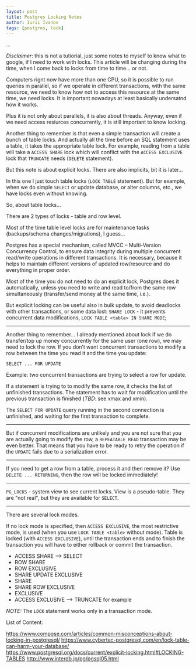 ```yaml
---
layout: post
title: Postgres Locking Notes
author: Iurii Ivanov
tags: [postgres, lock]
---
```


...

*Disclaimer*: this is not a tutiorial, just some notes to myself to know what to google, if I need to work with locks.
This article will be changing during the time, when I come back to locks from time to time... or not.

Computers rignt now have more than one CPU, so it is possible to run queries in parallel,
so if we operate in different transactions, with the same resource,
we need to know how not to access this resource at the same time, we need locks. It is important nowadays at least basically 
undersatnd how it works. 

Plus it is not only about parallels, it is also about threads. Anyway, even if we need access resiurces concurrently, it is 
still important to know locking.

Another thing to remember is that even a simple transaction will create a bunch of table locks. 
And actually all the time before an SQL statement uses a table,
it takes the appropriate table lock.
For example, reading from a table will take a `ACCESS SHARE`
lock which will conflict with the `ACCESS EXCLUSIVE` lock that `TRUNCATE` needs (`DELETE` statement).

But this note is about explicit locks.
There are also implicits, bit it is later...

In this one I just touch table locks (`LOCK TABLE` statement).
But for example, when we do simple `SELECT` or update database, or alter columns, etc., we have locks even without knowing.

So, about table locks...

There are 2 types of locks - table and row level.

Most of the time table level locks are for maintenance tasks (backups/schema changes/migrations), I guess...

Postgres has a special mechanism, called MVCC – Multi-Version Concurrency Control, to ensure data integrity during multiple
concurrent read/write operations in different transactions. It is necessary,
because it helps to maintain different versions of updated row/resource and do everything in proper order.

Most of the time you do not need to do an explicit lock,
Postgres does it automatically, unless you need to write and read to/from the same row simultaneously
(transfer/send money at the same time, i.e.).

But explicit locking can be useful also in bulk update, to avoid deadlocks with other transactions,
or some data lost: `SHARE LOCK` - it prevents concurrent data modifications, `LOCK TABLE <table> IN SHARE MODE`;

---

Another thing to remember... I already mentioned about lock if we do transfer/top up money concurrently for the same user
(one row), we may need to lock the row. If you don’t want concurrent transactions to modify a row between
the time you read it and the time you update:

`SELECT ... FOR UPDATE`

Example: two concurrent transactions are trying to select a row for update.

If a statement is trying to to modify the same row, it checks the list of unfinished transactions.
The statement has to wait for modification until the previous transaction is finished (*TBD*: see xmax and xmin).

The `SELECT FOR UPDATE` query running in the second connection is unfinished,
and waiting for the first transaction to complete.

---

But if concurrent modifications are unlikely and you are not sure that you are actually going to modify the row,
a `REPEATABLE READ` transaction may be even better. 
That means that you have to be ready to retry the operation if the `UPDATE` fails due to a serialization error.

---

If you need to get a row from a table, process it and then remove it? Use `DELETE ... RETURNING`, then the row will be locked immediately!

---

`PG_LOCKS` - system view to see current locks. View is a pseudo-table. They are "not real", but they are available for `SELECT`.

---

There are several lock modes.

If no lock mode is specified, then `ACCESS EXCLUSIVE`, 
the most restrictive mode, is used (when you use `LOCK TABLE <table>` without mode).
Table is locked (with `ACCESS EXCLUSIVE`),
until the transaction ends and to finish the transaction you will have to either rollback or commit the transaction.

- ACCESS SHARE --> SELECT
- ROW SHARE
- ROW EXCLUSIVE
- SHARE UPDATE EXCLUSIVE
- SHARE
- SHARE ROW EXCLUSIVE
- EXCLUSIVE
- ACCESS EXCLUSIVE --> TRUNCATE for example

*NOTE:* The `LOCK` statement works only in a transaction mode.

List of Content:

https://www.compose.com/articles/common-misconceptions-about-locking-in-postgresql/
https://www.cybertec-postgresql.com/en/lock-table-can-harm-your-database/
https://www.postgresql.org/docs/current/explicit-locking.html#LOCKING-TABLES
http://www.interdb.jp/pg/pgsql05.html
